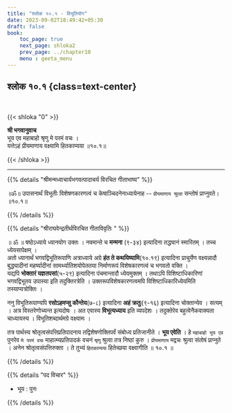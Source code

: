 ```yaml
---
title: "श्लोक १०.१ - विभूतियोग"
date: 2023-09-02T18:49:42+05:30
draft: false
book:
    toc_page: true
    next_page: shloka2
    prev_page: ../chapter10
    menu : geeta_menu
---
```



## श्लोक १०.१ {class=text-center}

<br/>

{{< shloka  "0"  >}}

**श्री भगवानुवाच**  
भूय एव महाबाहो श्रृणु मे परमं वचः ।   
यत्तेऽहं प्रीयमाणाय वक्ष्यामि हितकाम्यया ॥१०.१॥  

{{< /shloka >}}

---

{{% details "श्रीमन्मध्वाचार्यभगवत्पादाचर्य विरचित  गीताभाष्य" %}}

॥ॐ॥ उपासनार्थं विभूतीः विशेषणकारणत्वं च केषाञ्चिदनेनाध्यायेनाह -- 
`प्रीयमाणाय श्रुत्वा` सन्तोषं प्राप्नुवते।  ॥१०.१॥    

{{% /details %}}


{{% details "श्रीराघवेन्द्रतीर्थविरचित गीताविवृतिः " %}}

॥ ॐ ॥ षष्ठेऽध्याये ध्यानयोग उक्तः । 
नवमान्ते च **मन्मना** (९-३४) इत्यादिना तद्ध्यानं स्मारितम्‌ । 
तच्च ध्येयसापेक्षम्‌ ।  
अतो ध्यानार्थं भगवद्विभूतिरूपाणि अत्राध्याये अग्रे **हंत ते कथयिष्यामि**(१०.१९) इत्यादिना प्राचुर्येण वक्ष्यन्नादौ बुद्ध्यादीनां महर्ष्यादीनां सामर्थ्यातिशयोपेततया
निर्माणरूपं विशेषकारणत्वं च भगवतो वक्ति ।  
यद्यपि **भोक्तारं यज्ञतपसां**(५-२९) इत्यादिना पंचमान्तादौ ध्येयमुक्तम्‌ । 
तथाऽपि विशिष्टाधिकारिणां भगवद्विभूतय उपास्या इति तदुक्तिरत्रेति । उक्तरूपविशेषकारणत्वमपि विशिष्टाधिकारिध्येयमिति तस्याप्यत्रोक्तिः ।   

ननु विभूतिरूपाण्यपि **रसोऽहमप्सु कौन्तेय**(७-८) इत्यादिना **अहं क्रतुः**(९-१६)
इत्यादिना चोक्तान्येव । सत्यम्‌ । अत्र विस्तरेणोच्यन्त इत्यदोषः । अत
एवास्य **विभूत्यध्याय** इति व्यपदेशः । तदुक्तेरेव बहुत्वेनैकवाक्यता चाध्यायस्य । विभूतिशब्दार्थमग्रे वक्ष्यामः ।  

तत्र पार्थस्य श्रोतृत्वसंपत्तिप्रतिपादनाय तद्विशेषणोक्तिपर्वं संबोध्य 
प्रतिजानीते ।  **भूय एवेति** । हे `महाबाहो भूय एव` पुनरेव 
`मे परमं वचः` माहात्म्यप्रतिपादकं वचनं `श्रृणु` श्रुत्वा तत्र निष्ठां कुरु । 
`प्रीयमाणाय` मद्वचः श्रुत्वा संतोषं प्राप्नुते । अनेन श्रोतृत्वसंपत्तिरुक्ता । 
ते तुभ्यं `हितकाम्यया` हितेच्छया वक्ष्वागीति ॥ १०.१ ॥

{{% /details %}}



{{% details "पद विचार" %}}

- भूय : पुनः

{{% /details %}}

